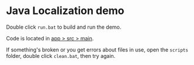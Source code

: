 # Java Localization demo

Double click `run.bat` to build and run the demo.

Code is located in [app > src > main](app/src/main).

If something's broken or you get errors about files in use, open the `scripts` folder, double click `clean.bat`, then try again.
